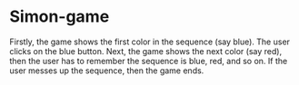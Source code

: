 # Simon-game
Firstly, the game shows the first color in the sequence (say blue). The user clicks on the blue button. Next, the game shows the next color (say red), then the user has to remember the sequence is blue, red, and so on. If the user messes up the sequence, then the game ends.

